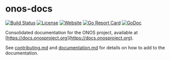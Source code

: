 <!--
SPDX-FileCopyrightText: 2022 2020-present Open Networking Foundation <info@opennetworking.org>

SPDX-License-Identifier: Apache-2.0
-->

# onos-docs
[![Build Status](https://travis-ci.com/onosproject/onos-docs.svg?branch=master)](https://travis-ci.com/onosproject/onos-docs)
[![License](https://img.shields.io/badge/License-Apache%202.0-blue.svg)](https://github.com/onosproject/onos-docs/blob/master/LICENSE)
[![Website](https://img.shields.io/website?url=https%3A%2F%2Fdocs.onosproject.org)](https://docs.onosproject.org)
[![Go Report Card](https://goreportcard.com/badge/github.com/onosproject/onos-docs)](https://goreportcard.com/report/github.com/onosproject/onos-docs)
[![GoDoc](https://godoc.org/github.com/onosproject/onos-docs?status.svg)](https://godoc.org/github.com/onosproject/onos-docs)

Consolidated documentation for the ONOS project, available at [https://docs.onosproject.org](https://docs.onosproject.org).

See [contributing.md](docs/content/developers/contributing.md) and
[documentation.md](docs/content/developers/documentation.md)
for details on how to add to the documentation.
